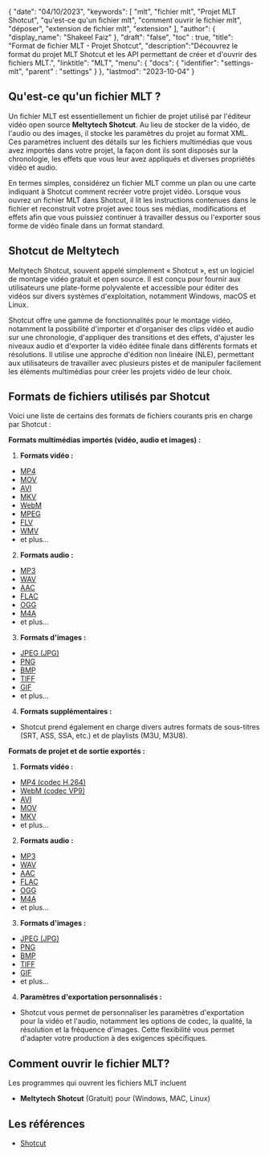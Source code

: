 {
"date": "04/10/2023",
  "keywords": [
"mlt",
"fichier mlt",
"Projet MLT Shotcut",
"qu'est-ce qu'un fichier mlt",
"comment ouvrir le fichier mlt",
"déposer",
"extension de fichier mlt",
"extension"
],
  "author": {
"display_name": "Shakeel Faiz"
},
"draft": "false",
"toc" : true,
"title": "Format de fichier MLT - Projet Shotcut",
  "description":"Découvrez le format du projet MLT Shotcut et les API permettant de créer et d'ouvrir des fichiers MLT.",
"linktitle": "MLT",
  "menu": {
    "docs": {
      "identifier": "settings-mlt",
"parent" : "settings"
}
},
"lastmod": "2023-10-04"
}

## Qu'est-ce qu'un fichier MLT ?

Un fichier MLT est essentiellement un fichier de projet utilisé par l'éditeur vidéo open source **Meltytech Shotcut**. Au lieu de stocker de la vidéo, de l'audio ou des images, il stocke les paramètres du projet au format XML. Ces paramètres incluent des détails sur les fichiers multimédias que vous avez importés dans votre projet, la façon dont ils sont disposés sur la chronologie, les effets que vous leur avez appliqués et diverses propriétés vidéo et audio.

En termes simples, considérez un fichier MLT comme un plan ou une carte indiquant à Shotcut comment recréer votre projet vidéo. Lorsque vous ouvrez un fichier MLT dans Shotcut, il lit les instructions contenues dans le fichier et reconstruit votre projet avec tous ses médias, modifications et effets afin que vous puissiez continuer à travailler dessus ou l'exporter sous forme de vidéo finale dans un format standard.

## Shotcut de Meltytech

Meltytech Shotcut, souvent appelé simplement « Shotcut », est un logiciel de montage vidéo gratuit et open source. Il est conçu pour fournir aux utilisateurs une plate-forme polyvalente et accessible pour éditer des vidéos sur divers systèmes d'exploitation, notamment Windows, macOS et Linux.

Shotcut offre une gamme de fonctionnalités pour le montage vidéo, notamment la possibilité d'importer et d'organiser des clips vidéo et audio sur une chronologie, d'appliquer des transitions et des effets, d'ajuster les niveaux audio et d'exporter la vidéo éditée finale dans différents formats et résolutions. Il utilise une approche d'édition non linéaire (NLE), permettant aux utilisateurs de travailler avec plusieurs pistes et de manipuler facilement les éléments multimédias pour créer les projets vidéo de leur choix.

## Formats de fichiers utilisés par Shotcut

Voici une liste de certains des formats de fichiers courants pris en charge par Shotcut :

**Formats multimédias importés (vidéo, audio et images) :**

1. **Formats vidéo :**
    








- [MP4](/fr/vidéo/mp4/)
- [MOV](/fr/vidéo/mov/)
- [AVI](/fr/vidéo/avi/)
- [MKV](/fr/vidéo/mkv/)
- [WebM](/fr/vidéo/webm/)
- [MPEG](/fr/vidéo/mpeg/)
- [FLV](/fr/vidéo/flv/)
- [WMV](/fr/vidéo/wmv/)
- et plus...
2. **Formats audio :**
    








- [MP3](/fr/audio/mp3/)
- [WAV](/fr/audio/wav/)
- [AAC](/fr/audio/aac/)
- [FLAC](/fr/audio/flac/)
- [OGG](/fr/audio/ogg/)
- [M4A](/fr/audio/m4a/)
- et plus...
3. **Formats d'images :**
    








- [JPEG (JPG)](/fr/image/jpeg/)
- [PNG](/fr/image/png/)
- [BMP](/fr/image/bmp/)
- [TIFF](/fr/image/tiff/)
- [GIF](/fr/image/gif/)
- et plus...
4. **Formats supplémentaires :**
    








- Shotcut prend également en charge divers autres formats de sous-titres (SRT, ASS, SSA, etc.) et de playlists (M3U, M3U8).

**Formats de projet et de sortie exportés :**

1. **Formats vidéo :**
    








- [MP4 (codec H.264)](/fr/video/mp4/)
- [WebM (codec VP9)](/fr/video/webm/)
- [AVI](/fr/vidéo/avi/)
- [MOV](/fr/vidéo/mov/)
- [MKV](/fr/vidéo/mkv/)
- et plus...
2. **Formats audio :**
    








- [MP3](/fr/audio/mp3/)
- [WAV](/fr/audio/wav/)
- [AAC](/fr/audio/aac/)
- [FLAC](/fr/audio/flac/)
- [OGG](/fr/audio/ogg/)
- [M4A](/fr/audio/m4a/)
- et plus...
3. **Formats d'images :**
    








- [JPEG (JPG)](/fr/image/jpeg/)
- [PNG](/fr/image/png/)
- [BMP](/fr/image/bmp/)
- [TIFF](/fr/image/tiff/)
- [GIF](/fr/image/gif/)
- et plus...
4. **Paramètres d'exportation personnalisés :**
    








- Shotcut vous permet de personnaliser les paramètres d'exportation pour la vidéo et l'audio, notamment les options de codec, la qualité, la résolution et la fréquence d'images. Cette flexibilité vous permet d'adapter votre production à des exigences spécifiques.

## Comment ouvrir le fichier MLT?

Les programmes qui ouvrent les fichiers MLT incluent

- **Meltytech Shotcut** (Gratuit) pour (Windows, MAC, Linux)

## Les références
* [Shotcut](https://en.wikipedia.org/wiki/Shotcut)
